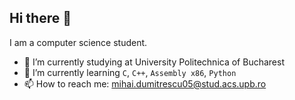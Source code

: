 ## Hi there 👋

I am a computer science student.
<!--
**mihaid11/mihaid11** is a ✨ _special_ ✨ repository because its `README.md` (this file) appears on your GitHub profile.

Here are some ideas to get you started:
-->
- 🔭 I’m currently studying at University Politechnica of Bucharest
- 🌱 I’m currently learning `C`, `C++`, `Assembly x86`, `Python`
- 📫 How to reach me: mihai.dumitrescu05@stud.acs.upb.ro
